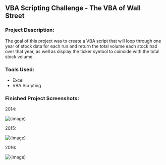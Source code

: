 ## VBA Scripting Challenge - The VBA of Wall Street

### Project Description:
The goal of this project was to create a VBA script that will loop through one year of stock data for each run and return the total volume each stock had over that year, as well as display the ticker symbol to coincide with the total stock volume.

### Tools Used: 
- Excel
- VBA Scripting 

### Finished Project Screenshots: 
2014: 

![(image)](https://github.com/lmchvz/VBA_Scripting-Challenge/blob/master/2014_ScreenShot.png)

2015:

![(image)](https://github.com/lmchvz/VBA_Scripting-Challenge/blob/master/2015_ScreenShot.png)

2016:

![(image)](https://github.com/lmchvz/VBA_Scripting-Challenge/blob/master/2016_ScreenShot.png)

